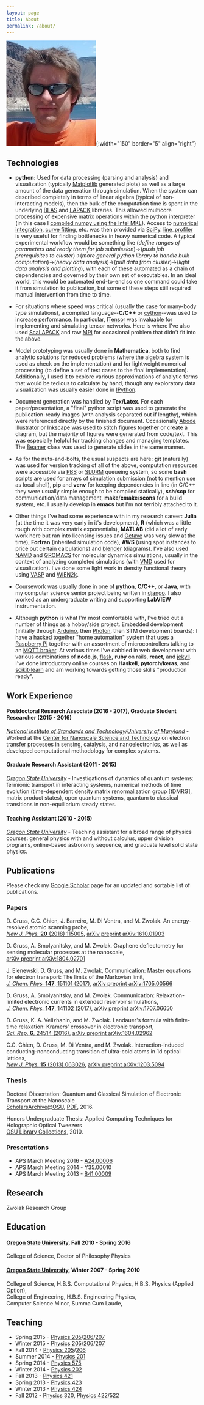 ```yaml
---
layout: page
title: About
permalink: /about/
---
```

![me](./assets/img/me.jpg){:width="150" border="5" align="right"}

## Technologies

* **python:** Used for data processing (parsing and analysis) and visualization (typically [Matplotlib](https://matplotlib.org/) generated plots) as well as a large amount of the data generation through simulation. When the system can described completely in terms of linear algebra (typical of non-interacting models), then the bulk of the computation time is spent in the underlying [BLAS](http://www.netlib.org/blas/) and [LAPACK](http://performance.netlib.org/lapack/) libraries. This allowed multicore processing of expensive matrix operations within the python interpreter (in this case I [compiled numpy using the Intel MKL](https://software.intel.com/content/www/us/en/develop/articles/numpyscipy-with-intel-mkl.html)). Access to [numerical integration](https://docs.scipy.org/doc/scipy/reference/tutorial/integrate.html), [curve fitting](https://docs.scipy.org/doc/scipy/reference/generated/scipy.optimize.curve_fit.html), etc. was then provided via [SciPy](https://docs.scipy.org/doc/scipy/reference/index.html). [line_profiler](https://github.com/pyutils/line_profiler) is very useful for finding bottlenecks in heavy numerical code. A typical experimental workflow would be something like (_define ranges of parameters and ready them for job submission_)&rarr;(_push job prerequisites to cluster_)&rarr;(_more general python library to handle bulk computation_)&rarr;(_heavy data analysis_)&rarr;(_pull data from cluster_)&rarr;(_light data analysis and plotting_), with each of these automated as a chain of dependencies and governed by their own set of executables. In an ideal world, this would be automated end-to-end so one command could take it from simulation to publication, but some of these steps still required manual intervention from time to time.

* For situations where speed was critical (usually the case for many-body type simulations), a compiled language--**C/C++** or [cython](https://cython.org/)--was used to increase performance. In particular, [ITensor](http://itensor.org/) was invaluable for implementing and simulating tensor networks. Here is where I've also used [ScaLAPACK](https://netlib.sandia.gov/scalapack/) and raw [MPI](https://computing.llnl.gov/tutorials/mpi/) for occasional problem that didn't fit into the above.

* Model prototyping was usually done in **Mathematica**, both to find analytic solutions for reduced problems (where the algebra system is used as check on the implementation) and for lightweight numerical processing (to define a set of test cases to the final implementation). Additionally, I used it to explore various approximations of analytic forms that would be tedious to calculate by hand, though any exploratory data visualization was usually easier done in [IPython](https://ipython.org/).

* Document generation was handled by **Tex/Latex**. For each paper/presentation, a "final" python script was used to generate the publication-ready images (with analysis separated out if lengthy), which were referenced directly by the finished document. Occasionally [Abode Illustrator](https://www.adobe.com/products/illustrator.html) or [Inkscape](https://inkscape.org/) was used to stitch figures together or create a diagram, but the majority of figures were generated from code/text. This was especially helpful for tracking changes and managing templates. The [Beamer](https://en.wikipedia.org/wiki/Beamer_(LaTeX)) class was used to generate slides in the same manner.

* As for the nuts-and-bolts, the usual suspects are here: **git** (naturally) was used for version tracking of all of the above, computation resources were accessible via [PBS](https://en.wikipedia.org/wiki/Portable_Batch_System) or [SLURM](https://slurm.schedmd.com/) queueing system, so some **bash** scripts are used for arrays of simulation submission (not to mention use as local shell), **pip** and **venv** for keeping dependencies in line (in C/C++ they were usually simple enough to be compiled statically), **ssh**/**scp** for communication/data management, **make**/**cmake**/**scons** for a build system, etc. I usually develop in **emacs** but I'm not terribly attached to it.

* Other things I've had some experience with in my research career: **Julia** (at the time it was very early in it's development), **R** (which was a little rough with complex matrix exponentials), **MATLAB** (did a lot of early work here but ran into licensing issues and [Octave](https://www.gnu.org/software/octave/) was very slow at the time), **Fortran** (inherited simulation code), **AWS** (using spot instances to price out certain calculations) and [blender](https://www.blender.org/) (diagrams). I've also used [NAMD](https://www.ks.uiuc.edu/Research/namd/) and [GROMACS](http://www.gromacs.org/) for molecular dynamics simulations, usually in the context of analyzing completed simulations (with [VMD](https://www.ks.uiuc.edu/Research/vmd/) used for visualization). I've done some light work in density functional theory using [VASP](https://www.vasp.at/) and [WIEN2k](http://susi.theochem.tuwien.ac.at/).

* Coursework was usually done in one of **python**, **C/C++**, or **Java**, with my computer science senior project being written in [django](https://www.djangoproject.com/). I also worked as an undergraduate writing and supporting **LabVIEW** instrumentation.

* Although **python** is what I'm most comfortable with, I've tried out a number of things as a hobby/side project. Embedded development (initially through [Arduino](https://www.arduino.cc/), then [Photon](https://docs.particle.io/photon/), then STM development boards): I have a hacked together "home automation" system that uses a [Raspberry Pi](https://www.raspberrypi.org/) together with an assortment of microcontrollers talking to an [MQTT broker](https://mosquitto.org/). At various times I've dabbled in web development with various combinations of **node.js**, [flask](https://flask.palletsprojects.com/en/1.1.x/), **ruby** on rails, **react**, and [jekyll](https://jekyllrb.com/). I've done introductory online courses on **Haskell**, **pytorch**/**keras**, and [scikit-learn](https://scikit-learn.org/stable/index.html) and am working towards getting those skills "production ready".

## Work Experience

#### Postdoctoral Research Associate (2016 - 2017), Graduate Student Researcher (2015 - 2016)
*[National Institute of Standards and Technology](https://www.nist.gov/)/[University of Maryland](https://umd.edu/)* -
Worked at the [Center for Nanoscale Science and Technology](https://www.nist.gov/cnst) on electron transfer processes in sensing, catalysis, and nanoelectronics, as well as developed computational methodology for complex systems.

#### Graduate Research Assistant (2011 - 2015)
*[Oregon State University](https://oregonstate.edu/)* -
Investigations of dynamics of quantum systems: fermionic transport in interacting systems, numerical methods of time evolution (time-dependent density matrix renormalization group [tDMRG], matrix product states), open quantum systems, quantum to classical transitions in non-equilibrium steady states.

#### Teaching Assistant (2010 - 2015)
*[Oregon State University](https://oregonstate.edu/)* -
Teaching assistant for a broad range of physics courses: general physics with and without calculus, upper division programs, online-based astronomy sequence, and graduate level solid state physics.

## Publications

Please check my [Google Scholar](http://scholar.google.com/citations?user=ojlhWVkAAAAJ&amp;hl=en) page for an updated and sortable list of publications.

### Papers

D. Gruss, C.C. Chien, J. Barreiro, M. Di Ventra, and M. Zwolak. An energy-resolved atomic scanning probe,  
[_New J. Phys._ **20** (2018) 115005](https://iopscience.iop.org/article/10.1088/1367-2630/aaedcf/meta),
[arXiv preprint arXiv:1610.01903](http://arxiv.org/abs/1610.01903)

D. Gruss, A. Smolyanitsky, and M. Zwolak. Graphene deflectometry for sensing molecular processes at the nanoscale,  
[arXiv preprint arXiv:1804.02701](https://arxiv.org/abs/1804.02701)

J. Elenewski, D. Gruss, and M. Zwolak, Communication: Master equations for electron transport: The limits of the Markovian limit,  
[_J. Chem. Phys._ **147**, 151101 (2017)](https://aip.scitation.org/doi/abs/10.1063/1.5000747),
[arXiv preprint arXiv:1705.00566](https://arxiv.org/abs/1705.00566)

D. Gruss, A. Smolyanitsky, and M. Zwolak. Communication: Relaxation-limited electronic currents in extended reservoir simulations,  
[_J. Chem. Phys._ **147**, 141102 (2017)](https://aip.scitation.org/doi/abs/10.1063/1.4997022),
[arXiv preprint arXiv:1707.06650](https://arxiv.org/abs/1707.06650)

D. Gruss, K. A. Velizhanin, and M. Zwolak. Landauer's formula with finite-time relaxation: Kramers' crossover in electronic transport,  
[_Sci. Rep._ **6**, 24514 (2016)](http://www.nature.com/articles/srep24514),
[arXiv preprint arXiv:1604.02962](http://arxiv.org/abs/1604.02962)

C.C. Chien, D. Gruss, M. Di Ventra, and M. Zwolak. Interaction-induced conducting-nonconducting transition of ultra-cold atoms in 1d optical lattices,  
[_New J. Phys._ **15** (2013) 063026](http://stacks.iop.org/1367-2630/15/063026),
[arXiv preprint arXiv:1203.5094](http://arxiv.org/abs/1203.5094v2)

### Thesis

Doctoral Dissertation: Quantum and Classical Simulation of Electronic Transport at the Nanoscale  
[ScholarsArchive@OSU](http://hdl.handle.net/1957/59108), [PDF](./assets/papers/GrussDanielS2016.pdf), 2016.

Honors Undergraduate Thesis: Applied Computing Techniques for Holographic Optical Tweezers  
[OSU Library Collections](http://ir.library.oregonstate.edu/xmlui/bitstream/handle/1957/17625/Full%20ThesisGruss.pdf), 2010.

### Presentations

* APS March Meeting 2016 - [A24.00006](http://meetings.aps.org/Meeting/MAR16/Session/A24.6)
* APS March Meeting 2014 - [Y35.00010](http://meetings.aps.org/Meeting/MAR14/Event/216394)
* APS March Meeting 2013 - [B41.00009](./assets/presentations/apsmarch2013.pdf)

## Research

Zwolak Research Group

## Education

#### [Oregon State University](https://oregonstate.edu/), Fall 2010 - Spring 2016

College of Science, Doctor of Philosophy Physics

#### [Oregon State University](https://oregonstate.edu/), Winter 2007 - Spring 2010

College of Science, H.B.S. Computational Physics, H.B.S. Physics (Applied Option),  
College of Engineering, H.B.S. Engineering Physics,  
Computer Science Minor, Summa Cum Laude,

## Teaching

* Spring 2015 - [Physics 205](http://catalog.oregonstate.edu/CourseDetail.aspx?subjectcode=PH&coursenumber=205)/[206](http://catalog.oregonstate.edu/CourseDetail.aspx?subjectcode=PH&coursenumber=206)/[207](http://catalog.oregonstate.edu/CourseDetail.aspx?subjectcode=PH&coursenumber=207)
* Winter 2015 - [Physics 205](http://catalog.oregonstate.edu/CourseDetail.aspx?subjectcode=PH&coursenumber=205)/[206](http://catalog.oregonstate.edu/CourseDetail.aspx?subjectcode=PH&coursenumber=206)/[207](http://catalog.oregonstate.edu/CourseDetail.aspx?subjectcode=PH&coursenumber=207)
* Fall 2014 - [Physics 205](http://catalog.oregonstate.edu/CourseDetail.aspx?subjectcode=PH&coursenumber=205)/[206](http://catalog.oregonstate.edu/CourseDetail.aspx?subjectcode=PH&coursenumber=206)
* Summer 2014 - [Physics 201](http://physics.oregonstate.edu/~walshke/COURSES/ph201/?q=ph201)
* Spring 2014 - [Physics 575](http://physics.oregonstate.edu/~tate/COURSES/ph575/)
* Winter 2014 - [Physics 202](http://www.physics.oregonstate.edu/~walshke/COURSES/ph202/)
* Fall 2013 - [Physics 421](http://www.physics.oregonstate.edu/~grahamat/COURSES/ph421/)
* Spring 2013 - [Physics 423](http://physics.oregonstate.edu/~roundyd/COURSES/ph423/)
* Winter 2013 - [Physics 424](http://www.physics.oregonstate.edu/~minote/COURSES/ph424/doku.php)
* Fall 2012 - [Physics 320](http://physics.oregonstate.edu/~roundyd/COURSES/ph320/?q=ph320), [Physics 422/522](http://www.physics.oregonstate.edu/~kustuscm/COURSES/ph422/)
